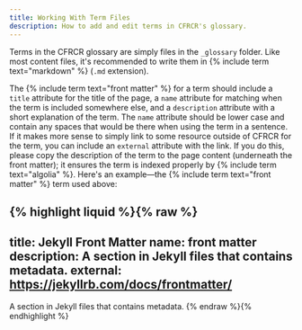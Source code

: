 ```yaml
---
title: Working With Term Files
description: How to add and edit terms in CFRCR's glossary.
---
```

Terms in the CFRCR glossary are simply files in the `_glossary` folder. Like most content files, it's recommended to write them in {% include term text="markdown" %} (`.md` extension).

The {% include term text="front matter" %} for a term should include a `title` attribute for the title of the page, a  `name` attribute for matching when the term is included somewhere else, and a `description` attribute with a short explanation of the term. The `name` attribute should be lower case and contain any spaces that would be there when using the term in a sentence. If it makes more sense to simply link to some resource outside of CFRCR for the term, you can include an `external` attribute with the link. If you do this, please copy the description of the term to the page content (underneath the front matter); it ensures the term is indexed properly by {% include term text="algolia" %}. Here's an example&mdash;the {% include term text="front matter" %} term used above:

{% highlight liquid %}{% raw %}
---
title: Jekyll Front Matter
name: front matter
description: A section in Jekyll files that contains metadata.
external: https://jekyllrb.com/docs/frontmatter/
---
A section in Jekyll files that contains metadata.
{% endraw %}{% endhighlight %}